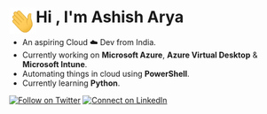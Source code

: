 
# Hi <a href="Hi"><img src="https://raw.githubusercontent.com/ashisharya65/ashisharya65/main/Hi.gif" align="left" height="48" width="48" ></a>, I'm Ashish Arya


- An aspiring Cloud ☁️ Dev from India.
- Currently working on <b>Microsoft Azure</b>, <b>Azure Virtual Desktop</b> & <b>Microsoft Intune</b>.
- Automating things in cloud using <b>PowerShell</b>.
- Currently learning <b>Python</b>.
  
[![Follow on Twitter](https://img.shields.io/badge/Follow-%231DA1F2?style=for-the-badge&logo=twitter&logoColor=white)](https://twitter.com/ashisharya65)
[![Connect on LinkedIn](https://img.shields.io/badge/connect-%230077B5.svg?&style=for-the-badge&logo=linkedin)](https://www.linkedin.com/in/ashisharya65/)
